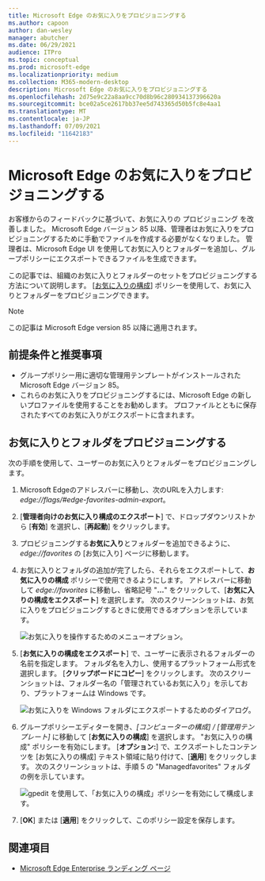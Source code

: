 ```yaml
---
title: Microsoft Edge のお気に入りをプロビジョニングする
ms.author: capoon
author: dan-wesley
manager: abutcher
ms.date: 06/29/2021
audience: ITPro
ms.topic: conceptual
ms.prod: microsoft-edge
ms.localizationpriority: medium
ms.collection: M365-modern-desktop
description: Microsoft Edge のお気に入りをプロビジョニングする
ms.openlocfilehash: 2d75e9c22a8aa9cc70d8b96c280934137396620a
ms.sourcegitcommit: bce02a5ce2617bb37ee5d743365d50b5fc8e4aa1
ms.translationtype: MT
ms.contentlocale: ja-JP
ms.lasthandoff: 07/09/2021
ms.locfileid: "11642183"
---
```

# <a name="provision-favorites-for-microsoft-edge"></a>Microsoft Edge のお気に入りをプロビジョニングする

お客様からのフィードバックに基づいて、お気に入りの プロビジョニング を改善しました。 Microsoft Edge バージョン 85 以降、管理者はお気に入りをプロビジョニングするために手動でファイルを作成する必要がなくなりました。 管理者は、Microsoft Edge UI を使用してお気に入りとフォルダーを追加し、グループポリシーにエクスポートできるファイルを生成できます。

この記事では、組織のお気に入りとフォルダーのセットをプロビジョニングする方法について説明します。 [[お気に入りの構成](//DeployEdge/microsoft-edge-policies#configure-favorites)] ポリシーを使用して、お気に入りとフォルダーをプロビジョニングできます。

> [!NOTE]
> この記事は Microsoft Edge version 85 以降に適用されます。

## <a name="prerequisites-and-recommendations"></a>前提条件と推奨事項

- グループポリシー用に適切な管理用テンプレートがインストールされた Microsoft Edge バージョン 85。
- これらのお気に入りをプロビジョニングするには、Microsoft Edge の新しいプロファイルを使用することをお勧めします。 プロファイルとともに保存されたすべてのお気に入りがエクスポートに含まれます。  

## <a name="provision-favorites-and-folders"></a>お気に入りとフォルダをプロビジョニングする

次の手順を使用して、ユーザーのお気に入りとフォルダーをプロビジョニングします。

1. Microsoft Edgeのアドレスバーに移動し、次のURLを入力します: *edge://flags/#edge-favorites-admin-export*。
2. [**管理者向けのお気に入り構成のエクスポート**] で、ドロップダウンリストから [**有効**] を選択し、[**再起動**] をクリックします。

3. プロビジョニングする**お気に入り**とフォルダーを追加できるように、*edge://favorites* の [お気に入り] ページに移動します。

<!--
4. On the **Favorites bar**, click **Add folder**. The folder structure of favorites that are set in the profile you're using will be reflected in the folder you provision for your users. The next screenshot shows "Managed favorites", the folder we'll use to provision favorites.

   ![Add a folder](media/edge-learnmore-provision-favorites/provision-favorites-add-folder.png)

   > [!TIP]
   > Add existing folders that contain favorites you want to provision for your users.

5. Select "Managed favorites" and then click **Add favorite**. The next screenshot shows the favorite we've added.

   ![Add a favorite](media/edge-learnmore-provision-favorites/provision-favorites-add-favorite.png)-->

4. お気に入りとフォルダの追加が完了したら、それらをエクスポートして、**お気に入りの構成** ポリシーで使用できるようにします。 アドレスバーに移動して *edge://favorites* に移動し、省略記号 "**…**" をクリックして、[**お気に入りの構成をエクスポート**] を選択します。 次のスクリーンショットは、お気に入りをプロビジョニングするときに使用できるオプションを示しています。

   ![お気に入りを操作するためのメニューオプション。](media/edge-learnmore-provision-favorites/provision-favorites-menu-options.png)

5. [**お気に入りの構成をエクスポート**] で、ユーザーに表示されるフォルダーの名前を指定します。 フォルダ名を入力し、使用するプラットフォーム形式を選択します。 [**クリップボードにコピー**] をクリックします。 次のスクリーンショットは、フォルダー名の「管理されているお気に入り」を示しており、プラットフォームは Windows です。

   ![お気に入りを Windows フォルダにエクスポートするためのダイアログ。](media/edge-learnmore-provision-favorites/provision-favorites-export.png)

6. グループポリシーエディターを開き、*[コンピューターの構成] / [管理用テンプレート]* に移動して [**お気に入りの構成**] を選択します。 "お気に入りの構成" ポリシーを有効にします。 [**オプション:**] で、エクスポートしたコンテンツを [お気に入りの構成] テキスト領域に貼り付けて、[**適用**] をクリックします。 次のスクリーンショットは、手順 5 の "Managedfavorites" フォルダの例を示しています。

   ![gpedit を使用して、「お気に入りの構成」ポリシーを有効にして構成します。](media/edge-learnmore-provision-favorites/provision-favorites-gpedit.png)

7. [**OK**] または [**適用**] をクリックして、このポリシー設定を保存します。

## <a name="see-also"></a>関連項目

- [Microsoft Edge Enterprise ランディング ページ](https://aka.ms/EdgeEnterprise)